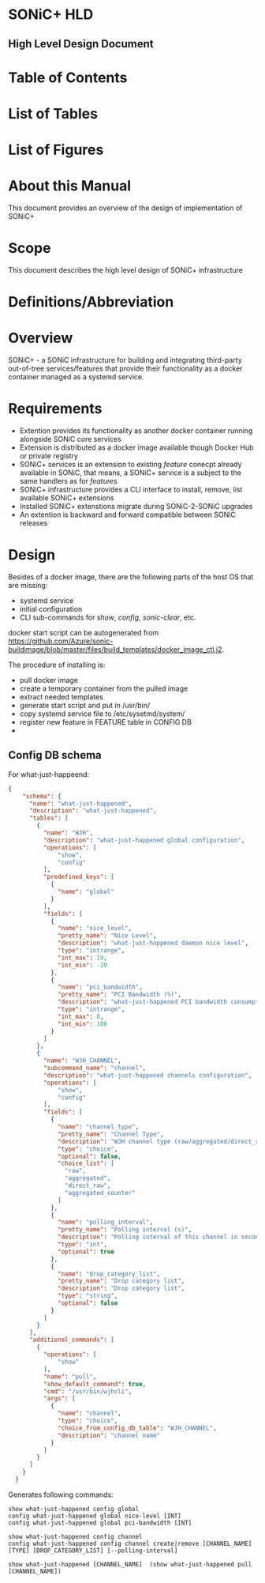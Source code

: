 # SONiC+ HLD

## High Level Design Document

# Table of Contents

# List of Tables

# List of Figures

# About this Manual

This document provides an overview of the design of implementation of SONiC+

# Scope

This document describes the high level design of SONiC+ infrastructure

# Definitions/Abbreviation

# Overview

SONiC+ - a SONiC infrastructure for building and integrating third-party out-of-tree services/features that provide their functionality as a docker container managed as a systemd service.

# Requirements

- Extention provides its functionality as another docker container running alongside SONiC core services
- Extension is distributed as a docker image available though Docker Hub or private registry
- SONiC+ services is an extension to existing *feature* conecpt already available in SONiC, that means, a SONiC+ service is a subject to the same handlers as for *feature*s
- SONiC+ infrastructure provides a CLI interface to install, remove, list available SONiC+ extensions
- Installed SONiC+ extenstions migrate during SONiC-2-SONiC upgrades
- An extention is backward and forward compatible between SONiC releases

# Design

Besides of a docker image, there are the following parts of the host OS that are missing:

- systemd service
- initial configuration
- CLI sub-commands for *show*, *config*, *sonic-clear*, etc.

docker start script can be autogenerated from https://github.com/Azure/sonic-buildimage/blob/master/files/build_templates/docker_image_ctl.j2.

The procedure of installing is:
- pull docker image 
- create a temporary container from the pulled image
- extract needed templates
- generate start script and put in /usr/bin/
- copy systemd service file to /etc/sysetmd/system/
- register new feature in FEATURE table in CONFIG DB
- 

## Config DB schema

For what-just-happeend:

```json
{
    "schema": {
      "name": "what-just-happened",
      "description": "what-just-happened",
      "tables": [
        {
          "name": "WJH",
          "description": "what-just-happened global configuration",
          "operations": [
              "show",
              "config"
          ],
          "predefined_keys": [
            {
              "name": "global"
            }
          ],
          "fields": [
            {
              "name": "nice_level",
              "pretty_name": "Nice Level",
              "description": "what-just-happened daemon nice level",
              "type": "intrange",
              "int_max": 19,
              "int_min": -20
            },
            {
              "name": "pci_bandwidth",
              "pretty_name": "PCI Bandwidth (%)",
              "description": "what-just-happened PCI bandwidth consumption threasold",
              "type": "intrange",
              "int_max": 0,
              "int_min": 100
            }
          ]
        },
        {
          "name": "WJH_CHANNEL",
          "subcommand_name": "channel",
          "description": "what-just-happened channels configuration",
          "operations": [
              "show",
              "config"
          ],
          "fields": [
            {
              "name": "channel_type",
              "pretty_name": "Channel Type",
              "description": "WJH channel type (raw/aggregated/direct_raw/aggregated_counter)",
              "type": "choice",
              "optional": false,
              "choice_list": [
                "raw",
                "aggregated",
                "direct_raw",
                "aggregated_counter"
              ]
            },
            {
              "name": "polling_interval",
              "pretty_name": "Polling interval (s)",
              "description": "Polling interval of this channel in seconds",
              "type": "int",
              "optional": true
            },
            {
              "name": "drop_category_list",
              "pretty_name": "Drop category list",
              "description": "Drop category list",
              "type": "string",
              "optional": false
            }
          ]
        }
      ],
      "additional_commands": [
        {
          "operations": [
              "show"
          ],
          "name": "pull",
          "show_default_command": true,
          "cmd": "/usr/bin/wjhcli",
          "args": [
            {
              "name": "channel",
              "type": "choice",
              "choice_from_config_db_table": "WJH_CHANNEL", 
              "description": "channel name"
            }
          ]
        }
      ]
    }
  }
```

Generates following commands:

```
show what-just-happened config global
config what-just-happened global nice-level [INT]
config what-just-happened global pci-bandwidth [INT]

show what-just-happened config channel
config what-just-happened config channel create|remove [CHANNEL_NAME] [TYPE] [DROP_CATEGORY_LIST] [--polling-interval]

show what-just-happened [CHANNEL_NAME]  (show what-just-happened pull [CHANNEL_NAME])
```

